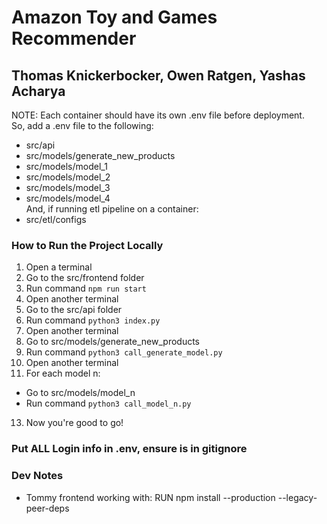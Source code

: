 # Amazon Toy and Games Recommender

## Thomas Knickerbocker, Owen Ratgen, Yashas Acharya

NOTE: Each container should have its own .env file before deployment. <br>
So, add a .env file to the following:
- src/api
- src/models/generate_new_products
- src/models/model_1
- src/models/model_2
- src/models/model_3
- src/models/model_4 
<br> And, if running etl pipeline on a container:
- src/etl/configs


### How to Run the Project Locally
1. Open a terminal
2. Go to the src/frontend folder
3. Run command ```npm run start```
4. Open another terminal
5. Go to the src/api folder
6. Run command ```python3 index.py```
7. Open another terminal
8. Go to src/models/generate_new_products
9. Run command ```python3 call_generate_model.py```
10. Open another terminal
11. For each model n:
- Go to src/models/model_n
- Run command ```python3 call_model_n.py```

13. Now you're good to go!


### Put ALL Login info in .env, ensure is in gitignore




### Dev Notes
- Tommy frontend working with: RUN npm install --production --legacy-peer-deps
